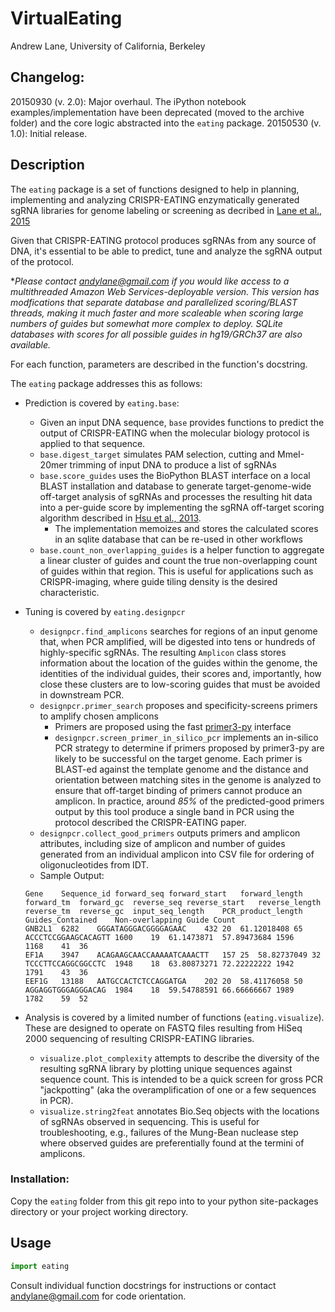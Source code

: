 # VirtualEating
Andrew Lane, University of California, Berkeley

## Changelog:
20150930 (v. 2.0): Major overhaul. The iPython notebook examples/implementation have been
deprecated (moved to the archive folder) and the core logic abstracted into the
`eating` package.
20150530 (v. 1.0): Initial release.

## Description
The `eating` package is a set of functions designed to help in planning, implementing and
analyzing CRISPR-EATING enzymatically generated sgRNA libraries for genome labeling
or screening as decribed in [Lane et al., 2015](http://www.cell.com/developmental-cell/abstract/S1534-5807(15)00392-5)

Given that CRISPR-EATING protocol produces sgRNAs from any source of DNA, it's essential to be 
able to predict, tune and analyze the sgRNA output of the protocol. 

**Please contact andylane@gmail.com if you would like access to a multithreaded Amazon Web Services-deployable version. This version has modfications that separate database and parallelized scoring/BLAST threads, making it much faster and more scaleable when scoring large numbers of guides but somewhat more complex to deploy. SQLite databases with scores for all possible guides in hg19/GRCh37 are also available.*
        
For each function, parameters are described in the function's docstring.

The `eating` package addresses this as follows:
- Prediction is covered by `eating.base`:
    - Given an input DNA sequence, `base` provides functions to predict the output of CRISPR-EATING
when the molecular biology protocol is applied to that sequence. 
    - `base.digest_target` simulates PAM selection, cutting and MmeI-20mer trimming of input DNA to produce a list of sgRNAs
    - `base.score_guides` uses the BioPython BLAST interface on a local BLAST installation and database to generate target-genome-wide off-target analysis of sgRNAs and processes the resulting hit data into a per-guide score by implementing the sgRNA off-target scoring algorithm described in [Hsu et al., 2013](https://www.nature.com/nbt/journal/v31/n9/full/nbt.2647.html). 
        - The implementation memoizes and stores the calculated scores in an sqlite database that can be re-used in other workflows
    - `base.count_non_overlapping_guides` is a helper function to aggregate a linear cluster of guides and count the true non-overlapping count of guides within that region. This is useful for applications such as CRISPR-imaging, where guide tiling density is the desired characteristic.
    
- Tuning is covered by `eating.designpcr`
    - `designpcr.find_amplicons` searches for regions of an input genome that, when PCR amplified, will be digested into 
       tens or hundreds of highly-specific sgRNAs. The resulting `Amplicon` class stores information about the location of the guides
       within the genome, the identities of the individual guides, their scores and, importantly, how close these clusters are to 
       low-scoring guides that must be avoided in downstream PCR.
    - `designpcr.primer_search` proposes and specificity-screens primers to amplify chosen amplicons
        - Primers are proposed using the fast [primer3-py](https://github.com/libnano/primer3-py) interface
        - `designpcr.screen_primer_in_silico_pcr` implements an in-silico PCR strategy to determine if primers proposed by primer3-py
        are likely to be successful on the target genome. Each primer is  BLAST-ed against the template genome and the distance and orientation between matching sites in the genome is analyzed to ensure that off-target binding of primers cannot produce an amplicon. In practice, around *85%* of the predicted-good primers output by this tool produce a single band in PCR using the protocol described the CRISPR-EATING paper.
    - `designpcr.collect_good_primers` outputs primers and amplicon attributes, including size of amplicon and number of guides generated from an individual amplicon into CSV file for ordering of oligonucleotides from IDT.
    - Sample Output:
    ```
    Gene	Sequence_id	forward_seq	forward_start	forward_length	forward_tm	forward_gc	reverse_seq	reverse_start	reverse_length	reverse_tm	reverse_gc	input_seq_length	PCR_product_length	Guides_Contained	Non-overlapping Guide Count
    GNB2L1	6282	GGGATAGGGACGGGGAGAAC	432	20	61.12018408	65	ACCCTCCGGAAGCACAGTT	1600	19	61.1473871	57.89473684	1596	1168	41	36
    EF1A	3947	ACAGAAGCAACCAAAAATCAAACTT	157	25	58.82737049	32	TCCCTTCCAGGCGGCCTC	1948	18	63.80873271	72.22222222	1942	1791	43	36
    EEF1G	13188	AATGCCACTCTCCAGGATGA	202	20	58.41176058	50	AGGAGGTGGGAGGGACAG	1984	18	59.54788591	66.66666667	1989	1782	59	52
    ```
    
- Analysis is covered by a limited number of functions (`eating.visualize`). These are designed to operate on FASTQ files resulting from HiSeq 2000 sequencing of resulting CRISPR-EATING libraries.
    - `visualize.plot_complexity` attempts to describe the diversity of the resulting sgRNA library by plotting unique sequences against
    sequence count. This is intended to be a quick screen for gross PCR "jackpotting" (aka the overamplification of one or a few sequences in PCR).
    - `visualize.string2feat` annotates Bio.Seq objects with the locations of sgRNAs observed in sequencing. This is useful for troubleshooting, e.g., failures of the Mung-Bean nuclease step where observed guides are preferentially found at the termini of amplicons. 


### Installation:
Copy the `eating` folder from this git repo into to your python
site-packages directory or your project working directory.

## Usage
```python
import eating
```
Consult individual function docstrings for instructions or contact andylane@gmail.com for code orientation.
